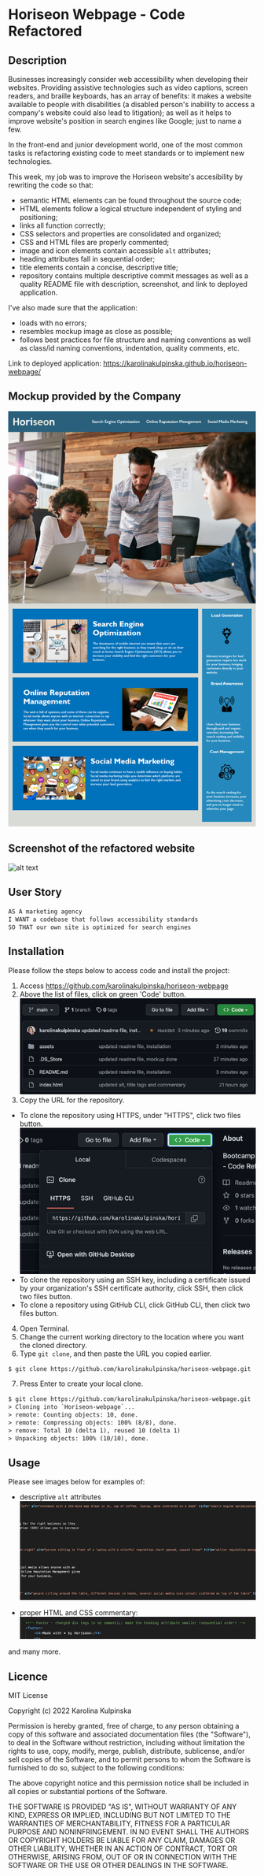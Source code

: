 # Horiseon Webpage - Code Refactored

## Description

Businesses increasingly consider web accessibility when developing their websites. Providing assistive technologies such as video captions, screen readers, and braille keyboards, has an array of benefits: it makes a website available to people with disabilities (a disabled person's inability to access a company's website could also lead to litigation); as well as it helps to improve website's position in search engines like Google; just to name a few.

In the front-end and junior development world, one of the most common tasks is refactoring existing code to meet standards or to implement new technologies.

This week, my job was to improve the Horiseon website's accesibility by rewriting the code so that:
* semantic HTML elements can be found throughout the source code;
* HTML elements follow a logical structure independent of styling and positioning;
* links all function correctly;
* CSS selectors and properties are consolidated and organized;
* CSS and HTML files are properly commented;
* image and icon elements contain accessible `alt` attributes;
* heading attributes fall in sequential order;
* title elements contain a concise, descriptive title;
* repository contains multiple descriptive commit messages as well as a quality README file with description, screenshot, and link to deployed application.

I've also made sure that the application:
* loads with no errors;
* resembles mockup image as close as possible;
* follows best practices for file structure and naming conventions as well as class/id naming conventions, indentation, quality comments, etc.

Link to deployed application: https://karolinakulpinska.github.io/horiseon-webpage/

## Mockup provided by the Company

![alt text](assets/images/01-html-css-git-challenge-demo.png)

## Screenshot of the refactored website

![alt text](assets/images/horiseon-webpage-screenshot.jpg)

## User Story

```
AS A marketing agency
I WANT a codebase that follows accessibility standards
SO THAT our own site is optimized for search engines
```

## Installation

Please follow the steps below to access code and install the project:

1. Access https://github.com/karolinakulpinska/horiseon-webpage
2. Above the list of files, click on green 'Code' button. 
![alt text](assets/images/code-button.png)
3. Copy the URL for the repository.
- To clone the repository using HTTPS, under "HTTPS", click two files button.
![alt text](assets/images/copy-to-clipboard.png)
- To clone the repository using an SSH key, including a certificate issued by your organization's SSH certificate authority, click SSH, then click two files button.
- To clone a repository using GitHub CLI, click GitHub CLI, then click two files button.
4. Open Terminal.
5. Change the current working directory to the location where you want the cloned directory.
6. Type `git clone`, and then paste the URL you copied earlier.

```
$ git clone https://github.com/karolinakulpinska/horiseon-webpage.git

```
7. Press Enter to create your local clone.

```
$ git clone https://github.com/karolinakulpinska/horiseon-webpage.git
> Cloning into `Horiseon-webpage`...
> remote: Counting objects: 10, done.
> remote: Compressing objects: 100% (8/8), done.
> remove: Total 10 (delta 1), reused 10 (delta 1)
> Unpacking objects: 100% (10/10), done.

```

## Usage

Please see images below for examples of:

- descriptive `alt` attributes
![alt text](assets/images/alt-attributes.png)

- proper HTML and CSS commentary:
![alt text](assets/images/comments-html.png)

and many more.

## Licence

MIT License

Copyright (c) 2022 Karolina Kulpinska 

Permission is hereby granted, free of charge, to any person obtaining a copy
of this software and associated documentation files (the "Software"), to deal
in the Software without restriction, including without limitation the rights
to use, copy, modify, merge, publish, distribute, sublicense, and/or sell
copies of the Software, and to permit persons to whom the Software is
furnished to do so, subject to the following conditions:

The above copyright notice and this permission notice shall be included in all
copies or substantial portions of the Software.

THE SOFTWARE IS PROVIDED "AS IS", WITHOUT WARRANTY OF ANY KIND, EXPRESS OR
IMPLIED, INCLUDING BUT NOT LIMITED TO THE WARRANTIES OF MERCHANTABILITY,
FITNESS FOR A PARTICULAR PURPOSE AND NONINFRINGEMENT. IN NO EVENT SHALL THE
AUTHORS OR COPYRIGHT HOLDERS BE LIABLE FOR ANY CLAIM, DAMAGES OR OTHER
LIABILITY, WHETHER IN AN ACTION OF CONTRACT, TORT OR OTHERWISE, ARISING FROM,
OUT OF OR IN CONNECTION WITH THE SOFTWARE OR THE USE OR OTHER DEALINGS IN THE
SOFTWARE.


